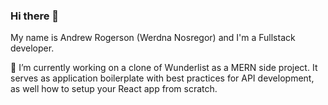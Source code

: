 ### Hi there 👋

My name is Andrew Rogerson (Werdna Nosregor) and I'm a Fullstack developer. 

🔭 I’m currently working on a clone of Wunderlist as a MERN side project. It serves as application boilerplate with best practices for API development, as well how to setup your React app from scratch. 
<!--
**nosregor/nosregor** is a ✨ _special_ ✨ repository because its `README.md` (this file) appears on your GitHub profile.

Here are some ideas to get you started:

- 🔭 I’m currently working on ...
- 🌱 I’m currently learning ...
- 👯 I’m looking to collaborate on ...
- 🤔 I’m looking for help with ...
- 💬 Ask me about ...
- 📫 How to reach me: ...
- 😄 Pronouns: ...
- ⚡ Fun fact: ...
-->
